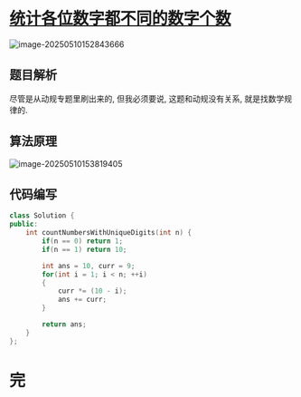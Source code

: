 # [统计各位数字都不同的数字个数](https://leetcode.cn/problems/count-numbers-with-unique-digits/)

![image-20250510152843666](https://md-wind.oss-cn-nanjing.aliyuncs.com/md/20250510152843717.png)

## 题目解析

尽管是从动规专题里刷出来的, 但我必须要说, 这题和动规没有关系, 就是找数学规律的.

## 算法原理

![image-20250510153819405](https://md-wind.oss-cn-nanjing.aliyuncs.com/md/20250510153819582.png)

## 代码编写

```cpp
class Solution {
public:
    int countNumbersWithUniqueDigits(int n) {
        if(n == 0) return 1;
        if(n == 1) return 10;

        int ans = 10, curr = 9;
        for(int i = 1; i < n; ++i)
        {
            curr *= (10 - i);
            ans += curr;
        }

        return ans;
    }
};
```

# 完